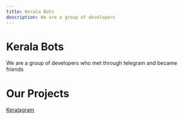 ```yaml
---
title: Kerala Bots
description: We are a group of developers 
---
```


# Kerala Bots 

We are a group of developers who met through telegram and became friends

# Our Projects

[Keralagram](keralagram.html)
